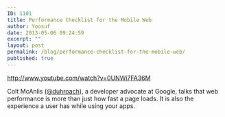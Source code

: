 ```yaml
---
ID: 1101
title: Performance Checklist for the Mobile Web
author: Yoosuf
date: 2013-05-06 09:24:59
excerpt: ""
layout: post
permalink: /blog/performance-checklist-for-the-mobile-web/
published: true
---
```

http://www.youtube.com/watch?v=0UNWi7FA36M

Colt McAnlis [(@duhroach](https://twitter.com/duhroach)), a developer advocate at Google, talks that web performance is more than just how fast a page loads. It is also the experience a user has while using your apps.